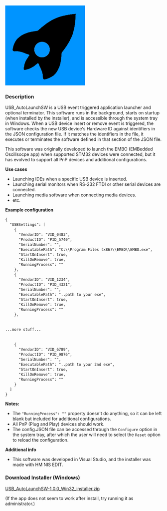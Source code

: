 ![Oscilloscope IMG](https://github.com/MattSpot10/USB_AutoLaunchSW/blob/main/src/USB_AutoLaunchSW/icon.png)
### **Description**
USB_AutoLaunchSW is a USB event triggered application launcher and optional terminator. This software runs in the background, starts on startup (when installed by the installer), and is accessible through the system tray in Windows. When a USB device insert or remove event is triggered, the software checks the new USB device's Hardware ID against identifiers in the JSON configuration file. If it matches the identifiers in the file, it executes or terminates the software defined in that section of the JSON file.

This software was originally developed to launch the EMBO (EMBedded Oscillsocpe app) when supported STM32 devices were connected, but it has evolved to support all PnP devices and additional configurations.

**Use cases**
- Launching IDEs when a specific USB device is inserted.
- Launching serial monitors when RS-232 FTDI or other serial devices are connected.
- Launching media software when connecting media devices.
- etc.


**Example configuration**
```
{
  "USBSettings": [
    {
      "VendorID": "VID_0483",
      "ProductID": "PID_5740",
      "SerialNumber": "",
      "ExecutablePath": "C:\\Program Files (x86)\\EMBO\\EMBO.exe",
      "StartOnInsert": true,
      "KillOnRemove": true,
      "RunningProcess": ""
    },
    {
      "VendorID": "VID_1234",
      "ProductID": "PID_4321",
      "SerialNumber": "",
      "ExecutablePath": "..path to your exe",
      "StartOnInsert": true,
      "KillOnRemove": true,
      "RunningProcess": ""
    },


...more stuff...


    {
      "VendorID": "VID_6789",
      "ProductID": "PID_9876",
      "SerialNumber": "",
      "ExecutablePath": "..path to your 2nd exe",
      "StartOnInsert": true,
      "KillOnRemove": true,
      "RunningProcess": ""
    }
  ]
}
```

**Notes:**
- The ```"RunningProcess": ""``` property doesn't do anything, so it can be left blank but included for additional configurations.
- All PnP (Plug and Play) devices should work.
- The config.JSON file can be accessed through the ```Configure``` option in the system tray, after which the user will need to select the ```Reset``` option to reload the configuration.

**Additional info**
- This software was developed in Visual Studio, and the installer was made with HM NIS EDIT.

### **Download Installer (Windows)**
[USB_AutoLaunchSW-1.0.0_Win32_installer.zip](https://github.com/MattSpot10/USB_AutoLaunchSW/releases/download/v1.0.0/USB_AutoLaunchSW-1.0.0_Win32_installer.zip)

(If the app does not seem to work after install, try running it as administrator.)
